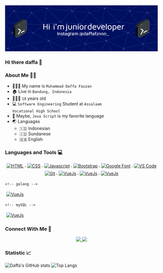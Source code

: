 ![logo](https://github.com/muhammaddaffafauzan/muhammaddaffafauzan/blob/d32131386fd230e5ab4a7b7caede38bdce1d19a0/header-img.png)
### Hi there daffa 👋

### About Me 👨🏻

- 👨🏻‍💼 My name is <code>Muhammad Daffa Fauzan</code>
- 🏠 Live in <code>Bandung, Indonesia</code>
- 🧍🏻‍♂️ <code>18</code> years old
- 💻 <code>Software Engineering</code> Student at <code>Assalaam Vocational High School</code>
- 🌟 Maybe, <code>Java Script</code> is my favorite language 
- 🌏 Languages
  - 🇮🇩 Indonesian
  - 🇮🇩 Sundanese
  - 🇬🇧 English

### Languages and Tools 💻
<p align="center">
<!-- HTML  -->
<a href="https://html.spec.whatwg.org/" rel="nofollow">
  <img src="https://www.w3.org/html/logo/downloads/HTML5_Logo_512.png" alt="HTML" height="40" style="vertical-align:top; margin:4px">
</a>
 
<!--  CSS  -->
<a href="https://www.w3.org/TR/CSS/#css" rel="nofollow">
  <img src="https://seeklogo.com/images/C/css3-logo-8724075274-seeklogo.com.png" alt="CSS" height="40" style="vertical-align:top; margin:4px">
</a>

<!--  javascript  -->
<a href="https://www.javascript.com/" rel="nofollow">
  <img src="https://upload.wikimedia.org/wikipedia/commons/6/6a/JavaScript-logo.png" alt="Javascript" height="40" style="vertical-align:top; margin:4px"> 
  </a>
  
<!--  Bootstrap  -->
 <a href="https://getbootstrap.com/" rel="nofollow"> 
<img src="https://upload.wikimedia.org/wikipedia/commons/thumb/b/b2/Bootstrap_logo.svg/800px-Bootstrap_logo.svg.png" alt="Bootstrap" height="40" style="vertical-align:top; margin:4px"> 
 </a>
  
<!-- Google Font -->
<a href="https://fonts.google.com/" rel="nofollow"> 
<img src="https://encrypted-tbn0.gstatic.com/images?q=tbn:ANd9GcQbKNei4TQZhCvnwAQbEPQqMRR0Yp7nFb8l6HUoJZLpCQ&s" alt="Google Font" height="40" style="vertical-align:top; margin:4px">
  </a>
 
<!--  VS Code  -->
<a href="https://code.visualstudio.com/" rel="nofollow"> 
<img src="https://upload.wikimedia.org/wikipedia/commons/thumb/9/9a/Visual_Studio_Code_1.35_icon.svg/800px-Visual_Studio_Code_1.35_icon.svg.png" alt="VS Code" height="40" style="vertical-align:top; margin:4px"> 
</a>

<!-- Git -->
<a href="https://git-scm.com/" rel="nofollow"> 
<img src="https://git-scm.com/images/logos/downloads/Git-Icon-1788C.png" alt="Git" height="40" style="vertical-align:top; margin:4px">
  </a>

  <!-- vue -->
  <a href="https://www.vue.js.co.id/" rel="nofollow"> 
<img src="https://upload.wikimedia.org/wikipedia/commons/thumb/9/95/Vue.js_Logo_2.svg/1184px-Vue.js_Logo_2.svg.png" alt="VueJs" height="45" style="vertical-align:top; margin:4px">
  </a>

  <!-- node.js -->
  <a href="https://nodejs.org/id" rel="nofollow"> 
<img src="https://cdn.freebiesupply.com/logos/large/2x/nodejs-1-logo-png-transparent.png" alt="VueJs" height="45" style="vertical-align:top; margin:4px">
  </a>

  <!-- flutter -->
  <a href="https://flutter.dev/" rel="nofollow"> 
<img src="https://cdn.iconscout.com/icon/free/png-256/free-flutter-2038877-1720090.png?f=webp" alt="VueJs" height="45" style="vertical-align:top; margin:4px">
  </a>

    <!-- golang -->
  <a href="https://go.dev/" rel="nofollow"> 
<img src="https://go.dev/blog/go-brand/Go-Logo/PNG/Go-Logo_Blue.png" alt="VueJs" height="45" style="vertical-align:top; margin:4px">
  </a>

    <!-- mySQL -->
  <a href="https://www.mysql.com/" rel="nofollow"> 
<img src="https://upload.wikimedia.org/wikipedia/labs/8/8e/Mysql_logo.png" alt="VueJs" height="45" style="vertical-align:top; margin:4px">
  </a>
  
 </p>

### Connect With Me 	:handshake:
<p align="center">
<a href="https://twitter.com/daffafznnn" rel="nofollow">
  <img src="https://img.shields.io/badge/Twitter-1DA1F2?style=for-the-badge&logo=twitter&logoColor=white" />
</a>
<a href="https://instagram.com/daffafznnn_/" rel="nofollow">
  <img src="https://img.shields.io/badge/Instagram-E4405F?style=for-the-badge&logo=instagram&logoColor=white" />
</a>
  <p>

### Statistic :chart_with_upwards_trend:
![Daffa's GitHub stats](https://github-readme-stats.vercel.app/api?username=muhammaddaffafauzan&show_icons=true&theme=tokyonight)
![Top Langs](https://github-readme-stats.vercel.app/api/top-langs/?username=muhammaddaffafauzan&layout=compact&theme=tokyonight)
